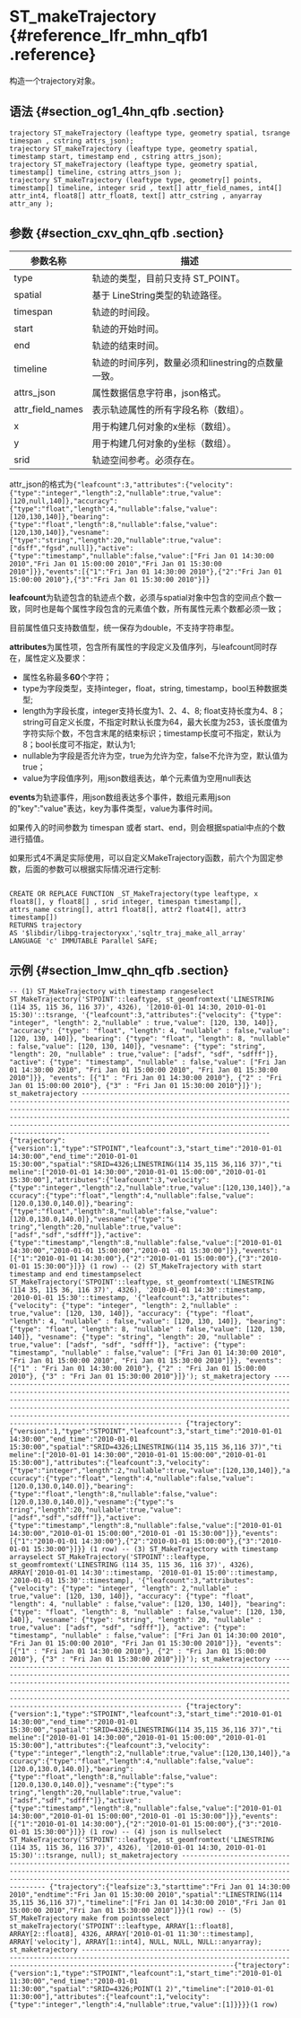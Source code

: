# ST\_makeTrajectory {#reference_lfr_mhn_qfb1 .reference}

构造一个trajectory对象。

## 语法 {#section_og1_4hn_qfb .section}

```
trajectory ST_makeTrajectory (leaftype type, geometry spatial, tsrange timespan , cstring attrs_json);
trajectory ST_makeTrajectory (leaftype type, geometry spatial, timestamp start, timestamp end , cstring attrs_json);
trajectory ST_makeTrajectory (leaftype type, geometry spatial, timestamp[] timeline, cstring attrs_json );
trajectory ST_makeTrajectory (leaftype type, geometry[] points, timestamp[] timeline, integer srid , text[] attr_field_names, int4[] attr_int4, float8[] attr_float8, text[] attr_cstring , anyarray attr_any ); 
```

## 参数 {#section_cxv_qhn_qfb .section}

|参数名称|描述|
|----|--|
|type|轨迹的类型，目前只支持 ST\_POINT。|
|spatial|基于 LineString类型的轨迹路径。|
|timespan|轨迹的时间段。|
|start|轨迹的开始时间。|
|end|轨迹的结束时间。|
|timeline|轨迹的时间序列，数量必须和linestring的点数量一致。|
|attrs\_json|属性数据信息字符串，json格式。|
| attr\_field\_names|表示轨迹属性的所有字段名称（数组）。|
|x|用于构建几何对象的x坐标（数组）。|
|y|用于构建几何对象的y坐标（数组）。|
|srid|轨迹空间参考。必须存在。|

attr\_json的格式为`{"leafcount":3,"attributes":{"velocity":{"type":"integer","length":2,"nullable":true,"value":[120,null,140]},"accuracy":{"type":"float","length":4,"nullable":false,"value":[120,130,140]},"bearing":{"type":"float","length":8,"nullable":false,"value":[120,130,140]},"vesname":{"type":"string","length":20,"nullable":true,"value":["dsff","fgsd",null]},"active":{"type":"timestamp","nullable":false,"value":["Fri Jan 01 14:30:00 2010","Fri Jan 01 15:00:00 2010","Fri Jan 01 15:30:00 2010"]}},"events":[{"1":"Fri Jan 01 14:30:00 2010"},{"2":"Fri Jan 01 15:00:00 2010"},{"3":"Fri Jan 01 15:30:00 2010"}]}` 

**leafcount**为轨迹包含的轨迹点个数，必须与spatial对象中包含的空间点个数一致，同时也是每个属性字段包含的元素值个数，所有属性元素个数都必须一致；

目前属性值只支持数值型，统一保存为double，不支持字符串型。

**attributes**为属性项，包含所有属性的字段定义及值序列，与leafcount同时存在，属性定义及要求：

-   属性名称最多**60**个字符；
-   type为字段类型，支持integer，float，string, timestamp，bool五种数据类型;
-   length为字段长度，integer支持长度为1、2、4、8; float支持长度为4、8；string可自定义长度，不指定时默认长度为64，最大长度为253，该长度值为字符实际个数，不包含末尾的结束标识；timestamp长度可不指定，默认为8；bool长度可不指定，默认为1;
-   nullable为字段是否允许为空，true为允许为空，false不允许为空，默认值为true；
-   value为字段值序列，用json数组表达，单个元素值为空用null表达

**events**为轨迹事件，用json数组表达多个事件，数组元素用json的"key":"value"表达，key为事件类型，value为事件时间。

如果传入的时间参数为 timespan 或者 start、end，则会根据spatial中点的个数进行插值。

如果形式4不满足实际使用，可以自定义MakeTrajectory函数，前六个为固定参数，后面的参数可以根据实际情况进行定制:

```

CREATE OR REPLACE FUNCTION _ST_MakeTrajectory(type leaftype, x float8[], y float8[] , srid integer, timespan timestamp[],
attrs_name cstring[], attr1 float8[], attr2 float4[], attr3 timestamp[])
RETURNS trajectory
AS '$libdir/libpg-trajectoryxx','sqltr_traj_make_all_array'
LANGUAGE 'c' IMMUTABLE Parallel SAFE;
```

## 示例 {#section_lmw_qhn_qfb .section}

```
-- (1) ST_MakeTrajectory with timestamp rangeselect ST_MakeTrajectory('STPOINT'::leaftype, st_geomfromtext('LINESTRING (114 35, 115 36, 116 37)', 4326), '[2010-01-01 14:30, 2010-01-01 15:30)'::tsrange, '{"leafcount":3,"attributes":{"velocity": {"type": "integer", "length": 2,"nullable" : true,"value": [120, 130, 140]}, "accuracy": {"type": "float", "length": 4, "nullable" : false,"value": [120, 130, 140]}, "bearing": {"type": "float", "length": 8, "nullable" : false,"value": [120, 130, 140]}, "vesname": {"type": "string", "length": 20, "nullable" : true,"value": ["adsf", "sdf", "sdfff"]}, "active": {"type": "timestamp", "nullable" : false,"value": ["Fri Jan 01 14:30:00 2010", "Fri Jan 01 15:00:00 2010", "Fri Jan 01 15:30:00 2010"]}}, "events": [{"1" : "Fri Jan 01 14:30:00 2010"}, {"2" : "Fri Jan 01 15:00:00 2010"}, {"3" : "Fri Jan 01 15:30:00 2010"}]}'); st_maketrajectory ------------------------------------------------------------------------------------------------------------------------------------------------------------------------------------------------------------------------------------------------------------------------------------------------------------------------------------------------------------------------------------------------------------- {"trajectory":{"version":1,"type":"STPOINT","leafcount":3,"start_time":"2010-01-01 14:30:00","end_time":"2010-01-01 15:30:00","spatial":"SRID=4326;LINESTRING(114 35,115 36,116 37)","ti meline":["2010-01-01 14:30:00","2010-01-01 15:00:00","2010-01-01 15:30:00"],"attributes":{"leafcount":3,"velocity":{"type":"integer","length":2,"nullable":true,"value":[120,130,140]},"a ccuracy":{"type":"float","length":4,"nullable":false,"value":[120.0,130.0,140.0]},"bearing":{"type":"float","length":8,"nullable":false,"value":[120.0,130.0,140.0]},"vesname":{"type":"s tring","length":20,"nullable":true,"value":["adsf","sdf","sdfff"]},"active":{"type":"timestamp","length":8,"nullable":false,"value":["2010-01-01 14:30:00","2010-01-01 15:00:00","2010-01 -01 15:30:00"]}},"events":[{"1":"2010-01-01 14:30:00"},{"2":"2010-01-01 15:00:00"},{"3":"2010-01-01 15:30:00"}]}} (1 row) -- (2) ST_MakeTrajectory with start timestamp and end timestampselect ST_MakeTrajectory('STPOINT'::leaftype, st_geomfromtext('LINESTRING (114 35, 115 36, 116 37)', 4326), '2010-01-01 14:30'::timestamp, '2010-01-01 15:30'::timestamp, '{"leafcount":3,"attributes":{"velocity": {"type": "integer", "length": 2,"nullable" : true,"value": [120, 130, 140]}, "accuracy": {"type": "float", "length": 4, "nullable" : false,"value": [120, 130, 140]}, "bearing": {"type": "float", "length": 8, "nullable" : false,"value": [120, 130, 140]}, "vesname": {"type": "string", "length": 20, "nullable" : true,"value": ["adsf", "sdf", "sdfff"]}, "active": {"type": "timestamp", "nullable" : false,"value": ["Fri Jan 01 14:30:00 2010", "Fri Jan 01 15:00:00 2010", "Fri Jan 01 15:30:00 2010"]}}, "events": [{"1" : "Fri Jan 01 14:30:00 2010"}, {"2" : "Fri Jan 01 15:00:00 2010"}, {"3" : "Fri Jan 01 15:30:00 2010"}]}'); st_maketrajectory ------------------------------------------------------------------------------------------------------------------------------------------------------------------------------------------------------------------------------------------------------------------------------------------------------------------------------------------------------------------------------------------------------------- {"trajectory":{"version":1,"type":"STPOINT","leafcount":3,"start_time":"2010-01-01 14:30:00","end_time":"2010-01-01 15:30:00","spatial":"SRID=4326;LINESTRING(114 35,115 36,116 37)","ti meline":["2010-01-01 14:30:00","2010-01-01 15:00:00","2010-01-01 15:30:00"],"attributes":{"leafcount":3,"velocity":{"type":"integer","length":2,"nullable":true,"value":[120,130,140]},"a ccuracy":{"type":"float","length":4,"nullable":false,"value":[120.0,130.0,140.0]},"bearing":{"type":"float","length":8,"nullable":false,"value":[120.0,130.0,140.0]},"vesname":{"type":"s tring","length":20,"nullable":true,"value":["adsf","sdf","sdfff"]},"active":{"type":"timestamp","length":8,"nullable":false,"value":["2010-01-01 14:30:00","2010-01-01 15:00:00","2010-01 -01 15:30:00"]}},"events":[{"1":"2010-01-01 14:30:00"},{"2":"2010-01-01 15:00:00"},{"3":"2010-01-01 15:30:00"}]}} (1 row) -- (3) ST_MakeTrajectory with timestamp arrayselect ST_MakeTrajectory('STPOINT'::leaftype, st_geomfromtext('LINESTRING (114 35, 115 36, 116 37)', 4326), ARRAY['2010-01-01 14:30'::timestamp, '2010-01-01 15:00'::timestamp, '2010-01-01 15:30'::timestamp], '{"leafcount":3,"attributes":{"velocity": {"type": "integer", "length": 2,"nullable" : true,"value": [120, 130, 140]}, "accuracy": {"type": "float", "length": 4, "nullable" : false,"value": [120, 130, 140]}, "bearing": {"type": "float", "length": 8, "nullable" : false,"value": [120, 130, 140]}, "vesname": {"type": "string", "length": 20, "nullable" : true,"value": ["adsf", "sdf", "sdfff"]}, "active": {"type": "timestamp", "nullable" : false,"value": ["Fri Jan 01 14:30:00 2010", "Fri Jan 01 15:00:00 2010", "Fri Jan 01 15:30:00 2010"]}}, "events": [{"1" : "Fri Jan 01 14:30:00 2010"}, {"2" : "Fri Jan 01 15:00:00 2010"}, {"3" : "Fri Jan 01 15:30:00 2010"}]}'); st_maketrajectory ------------------------------------------------------------------------------------------------------------------------------------------------------------------------------------------------------------------------------------------------------------------------------------------------------------------------------------------------------------------------------------------------------------- {"trajectory":{"version":1,"type":"STPOINT","leafcount":3,"start_time":"2010-01-01 14:30:00","end_time":"2010-01-01 15:30:00","spatial":"SRID=4326;LINESTRING(114 35,115 36,116 37)","ti meline":["2010-01-01 14:30:00","2010-01-01 15:00:00","2010-01-01 15:30:00"],"attributes":{"leafcount":3,"velocity":{"type":"integer","length":2,"nullable":true,"value":[120,130,140]},"a ccuracy":{"type":"float","length":4,"nullable":false,"value":[120.0,130.0,140.0]},"bearing":{"type":"float","length":8,"nullable":false,"value":[120.0,130.0,140.0]},"vesname":{"type":"s tring","length":20,"nullable":true,"value":["adsf","sdf","sdfff"]},"active":{"type":"timestamp","length":8,"nullable":false,"value":["2010-01-01 14:30:00","2010-01-01 15:00:00","2010-01 -01 15:30:00"]}},"events":[{"1":"2010-01-01 14:30:00"},{"2":"2010-01-01 15:00:00"},{"3":"2010-01-01 15:30:00"}]}} (1 row) -- (4) json is nullselect ST_MakeTrajectory('STPOINT'::leaftype, st_geomfromtext('LINESTRING (114 35, 115 36, 116 37)', 4326), '[2010-01-01 14:30, 2010-01-01 15:30)'::tsrange, null); st_maketrajectory ------------------------------------------------------------------------------------------------------------------------------------------------------------------------------------------------------------------------------------------------------ {"trajectory":{"leafsize":3,"starttime":"Fri Jan 01 14:30:00 2010","endtime":"Fri Jan 01 15:30:00 2010","spatial":"LINESTRING(114 35,115 36,116 37)","timeline":["Fri Jan 01 14:30:00 2010","Fri Jan 01 15:00:00 2010","Fri Jan 01 15:30:00 2010"]}}(1 row) -- (5) ST_MakeTrajectory make from pointsselect st_makeTrajectory('STPOINT'::leaftype, ARRAY[1::float8], ARRAY[2::float8], 4326, ARRAY['2010-01-01 11:30'::timestamp], ARRAY['velocity'], ARRAY[1::int4], NULL, NULL, NULL::anyarray); st_maketrajectory ----------------------------------------------------------------------------------------------------------------------------------------------------------------------------------{"trajectory":{"version":1,"type":"STPOINT","leafcount":1,"start_time":"2010-01-01 11:30:00","end_time":"2010-01-01 11:30:00","spatial":"SRID=4326;POINT(1 2)","timeline":["2010-01-01 11:30:00"],"attributes":{"leafcount":1,"velocity":{"type":"integer","length":4,"nullable":true,"value":[1]}}}}(1 row)
```

